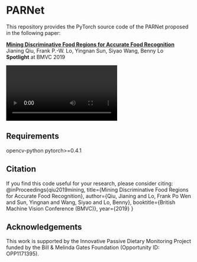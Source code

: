 # PARNet

This repository provides the PyTorch source code of the PARNet proposed in the following paper:

**[Mining Discriminative Food Regions for Accurate Food Recognition](https://bmvc2019.org/wp-content/uploads/papers/0839-paper.pdf)**
<br>
Jianing Qiu, Frank P.-W. Lo, Yingnan Sun, Siyao Wang, Benny Lo
<br>
**Spotlight** at BMVC 2019

![](assets/parnet_animation.mp4)

## Requirements
opencv-python
pytorch>=0.4.1

## Citation
If you find this code useful for your research, please consider citing:
@inProceedings{qiu2019mining,
  title={Mining Discriminative Food Regions for Accurate Food Recognition},
  author={Qiu, Jianing and Lo, Frank Po Wen and Sun, Yingnan and Wang, Siyao and Lo, Benny},
  booktitle={British Machine Vision Conference (BMVC)},
  year={2019}
}

## Acknowledgements
This work is supported by the Innovative Passive Dietary Monitoring Project funded by the Bill & Melinda Gates Foundation (Opportunity ID: OPP1171395).
